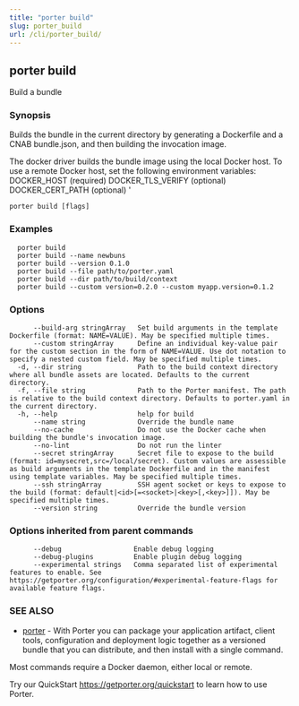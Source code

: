 ```yaml
---
title: "porter build"
slug: porter_build
url: /cli/porter_build/
---
```

## porter build

Build a bundle

### Synopsis

Builds the bundle in the current directory by generating a Dockerfile and a CNAB bundle.json, and then building the invocation image.

The docker driver builds the bundle image using the local Docker host. To use a remote Docker host, set the following environment variables:
  DOCKER_HOST (required)
  DOCKER_TLS_VERIFY (optional)
  DOCKER_CERT_PATH (optional)
'


```
porter build [flags]
```

### Examples

```
  porter build
  porter build --name newbuns
  porter build --version 0.1.0
  porter build --file path/to/porter.yaml
  porter build --dir path/to/build/context
  porter build --custom version=0.2.0 --custom myapp.version=0.1.2

```

### Options

```
      --build-arg stringArray   Set build arguments in the template Dockerfile (format: NAME=VALUE). May be specified multiple times.
      --custom stringArray      Define an individual key-value pair for the custom section in the form of NAME=VALUE. Use dot notation to specify a nested custom field. May be specified multiple times.
  -d, --dir string              Path to the build context directory where all bundle assets are located. Defaults to the current directory.
  -f, --file string             Path to the Porter manifest. The path is relative to the build context directory. Defaults to porter.yaml in the current directory.
  -h, --help                    help for build
      --name string             Override the bundle name
      --no-cache                Do not use the Docker cache when building the bundle's invocation image.
      --no-lint                 Do not run the linter
      --secret stringArray      Secret file to expose to the build (format: id=mysecret,src=/local/secret). Custom values are assessible as build arguments in the template Dockerfile and in the manifest using template variables. May be specified multiple times.
      --ssh stringArray         SSH agent socket or keys to expose to the build (format: default|<id>[=<socket>|<key>[,<key>]]). May be specified multiple times.
      --version string          Override the bundle version
```

### Options inherited from parent commands

```
      --debug                  Enable debug logging
      --debug-plugins          Enable plugin debug logging
      --experimental strings   Comma separated list of experimental features to enable. See https://getporter.org/configuration/#experimental-feature-flags for available feature flags.
```

### SEE ALSO

* [porter](/cli/porter/)	 - With Porter you can package your application artifact, client tools, configuration and deployment logic together as a versioned bundle that you can distribute, and then install with a single command.

Most commands require a Docker daemon, either local or remote.

Try our QuickStart https://getporter.org/quickstart to learn how to use Porter.


